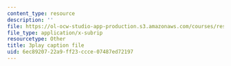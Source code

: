 ```yaml
---
content_type: resource
description: ''
file: https://ol-ocw-studio-app-production.s3.amazonaws.com/courses/res-6-007-signals-and-systems-spring-2011/6ec8920722a9ff23ccce07487ed72197_WV4JlBOQro.srt
file_type: application/x-subrip
resourcetype: Other
title: 3play caption file
uid: 6ec89207-22a9-ff23-ccce-07487ed72197
---
```

